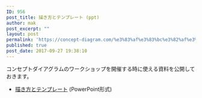 ```yaml
---
ID: 956
post_title: 描き方とテンプレート (ppt)
author: mak
post_excerpt: ""
layout: post
permalink: 'https://concept-diagram.com/%e3%83%af%e3%83%bc%e3%82%af%e3%82%b7%e3%83%a7%e3%83%83%e3%83%97/'
published: true
post_date: 2017-09-27 19:38:10
---
```

コンセプトダイアグラムのワークショップを開催する時に使える資料を公開しておきます。

<ul>
<li><a href="/file/Concept-Diagram-Template.pptx">描き方とテンプレート</a> (PowerPoint形式)</li>
</ul>